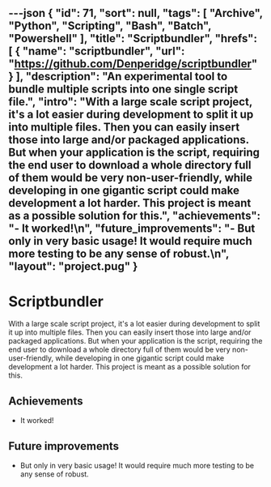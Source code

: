 ---json
{
"id": 71,
"sort": null,
"tags": [
"Archive",
"Python",
"Scripting",
"Bash",
"Batch",
"Powershell"
],
"title": "Scriptbundler",
"hrefs": [
{
"name": "scriptbundler",
"url": "https://github.com/Denperidge/scriptbundler"
}
],
"description": "An experimental tool to bundle multiple scripts into one single script file.",
"intro": "With a large scale script project, it's a lot easier during development to split it up into multiple files. Then you can easily insert those into large and/or packaged applications. But when your application is the script, requiring the end user to download a whole directory full of them would be very non-user-friendly, while developing in one gigantic script could make development a lot harder. This project is meant as a possible solution for this.",
"achievements": "- It worked!\n",
"future_improvements": "- But only in very basic usage! It would require much more testing to be any sense of robust.\n",
"layout": "project.pug"
}
---
# Scriptbundler
With a large scale script project, it's a lot easier during development to split it up into multiple files. Then you can easily insert those into large and/or packaged applications. But when your application is the script, requiring the end user to download a whole directory full of them would be very non-user-friendly, while developing in one gigantic script could make development a lot harder. This project is meant as a possible solution for this.

## Achievements
- It worked!


## Future improvements
- But only in very basic usage! It would require much more testing to be any sense of robust.

